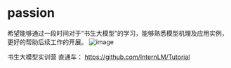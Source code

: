 # passion
希望能够通过一段时间对于“书生大模型”的学习，能够熟悉模型机理及应用实例，更好的帮助后续工作的开展。
![image](https://github.com/user-attachments/assets/dd5b2e02-a8a7-4ab7-af51-19fd2542aa8a)

书生大模型实训营 直通车：  https://github.com/InternLM/Tutorial
